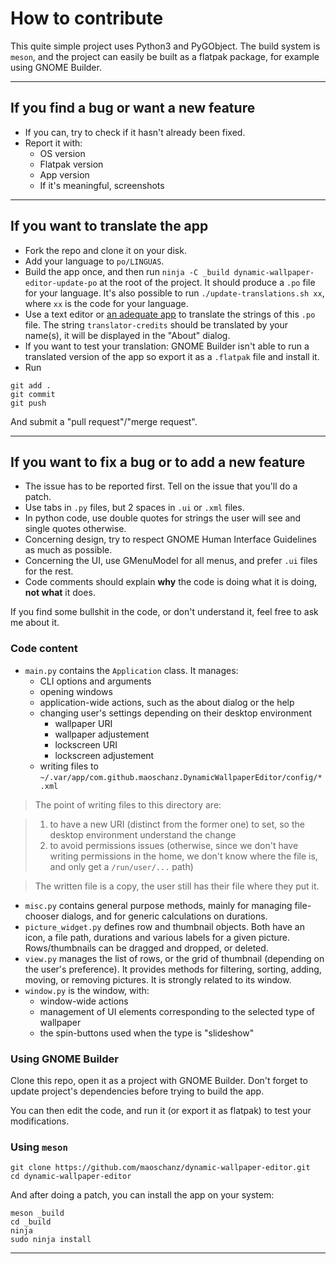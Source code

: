# How to contribute

This quite simple project uses Python3 and PyGObject. The build system is
`meson`, and the project can easily be built as a flatpak package, for example
using GNOME Builder.

----

## If you find a bug or want a new feature

- If you can, try to check if it hasn't already been fixed.
- Report it with:
	- OS version
	- Flatpak version
	- App version
	- If it's meaningful, screenshots

----

## If you want to translate the app

- Fork the repo and clone it on your disk.
- Add your language to `po/LINGUAS`.
- Build the app once, and then run `ninja -C _build dynamic-wallpaper-editor-update-po`
at the root of the project. It should produce a `.po` file for your language.
It's also possible to run `./update-translations.sh xx`, where `xx` is the code
for your language.
- Use a text editor or [an adequate app](https://flathub.org/apps/details/org.gnome.Gtranslator)
to translate the strings of this `.po` file. The string `translator-credits`
should be translated by your name(s), it will be displayed in the "About" dialog.
- If you want to test your translation: GNOME Builder isn't able to run a
translated version of the app so export it as a `.flatpak` file and install it.
- Run
```
git add .
git commit
git push
```
And submit a "pull request"/"merge request".

----

## If you want to fix a bug or to add a new feature

- The issue has to be reported first. Tell on the issue that you'll do a patch.
- Use tabs in `.py` files, but 2 spaces in `.ui` or `.xml` files.
- In python code, use double quotes for strings the user will see and single quotes otherwise.
- Concerning design, try to respect GNOME Human Interface Guidelines as much as possible.
- Concerning the UI, use GMenuModel for all menus, and prefer `.ui` files for the rest.
- Code comments should explain **why** the code is doing what it is doing, **not what** it does.

If you find some bullshit in the code, or don't understand it, feel free to ask me about it.

### Code content

- `main.py` contains the `Application` class. It manages:
	- CLI options and arguments
	- opening windows
	- application-wide actions, such as the about dialog or the help
	- changing user's settings depending on their desktop environment
		- wallpaper URI
		- wallpaper adjustement
		- lockscreen URI
		- lockscreen adjustement
	- writing files to `~/.var/app/com.github.maoschanz.DynamicWallpaperEditor/config/*.xml`

>The point of writing files to this directory are:

>1. to have a new URI (distinct from the former one) to set, so the desktop
environment understand the change
>2. to avoid permissions issues (otherwise, since we don't have writing
permissions in the home, we don't know where the file is, and only get a
`/run/user/...` path)

>The written file is a copy, the user still has their file where they put it.

- `misc.py` contains general purpose methods, mainly for managing file-chooser
dialogs, and for generic calculations on durations.
- `picture_widget.py` defines row and thumbnail objects. Both have an icon,
a file path, durations and various labels for a given picture. Rows/thumbnails
can be dragged and dropped, or deleted.
- `view.py` manages the list of rows, or the grid of thumbnail (depending on the
user's preference). It provides methods for filtering, sorting, adding, moving,
or removing pictures. It is strongly related to its window.
- `window.py` is the window, with:
	- window-wide actions
	- management of UI elements corresponding to the selected type of wallpaper
	- the spin-buttons used when the type is "slideshow"

### Using GNOME Builder

Clone this repo, open it as a project with GNOME Builder. Don't forget to update
project's dependencies before trying to build the app.

You can then edit the code, and run it (or export it as flatpak) to test your
modifications.

### Using `meson`

```
git clone https://github.com/maoschanz/dynamic-wallpaper-editor.git
cd dynamic-wallpaper-editor
```

And after doing a patch, you can install the app on your system:

```
meson _build
cd _build
ninja
sudo ninja install
```

----
